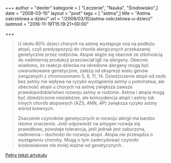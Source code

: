 +++
author = "dexter"
kategorie = [ "Leczenie", "Nauka", "Środowisko",]
date = "2008-03-10"
layout = "post"
tags = [ "astma",]
title = "Astma oskrzelowa u dzieci"
url = "/2008/03/10/astma-oskrzelowa-u-dzieci/"
lastmod = "2016-11-19T15:19:21+00:00"

+++

> U około 80% dzieci chorych na astmę występuje ona na podłożu atopii, czyli predyspozycji do chorób alergicznych przekazanej genetycznie przez rodziców. Atopie wiąże się obecnie ze zdolnością do nadmiernej produkcji przeciwciał IgE na alergeny. Obecnie wiadomo, że reakcje dziecka na określone alergeny mogą być uwarunkowane genetycznie, zależą od ekspresji wielu genów związanych z chromosomami 5, 6, 11, 14. Dziedziczenie atopii od osób bez astmy nie wpływa na ryzyko wystąpienia astmy u potomstwa, ale obecność atopii u chorych na astmę zwiększa zawsze prawdopodobieństwo rozwoju astmy w rodzinie. Astma i atopia mogą być dziedziczone niezależnie, ale koincydencja atopii i astmy lub innych chorób atopowych (AZS, ANN, AP) zwiększa ryzyko astmy wśród krewnych.
> 
> Znaczenie czynników genetycznych w rozwoju alergii ma bardzo istotne znaczenie. Jeśli odpowiedź na antygen rozwija się prawidłowo, powstaje tolerancja, jeśli jednak jest zaburzona, nadmierna &#8211; dochodzi do rozwoju atopii. Atopia nie przesądza o wystąpieniu choroby. Mogą o tym zadecydować czynniki środowiskowe nie mniej ważne od genetycznych.

[Pełny tekst artykułu][1]

 [1]: http://www.gazetalekarska.pl/xml/nil/gazeta/numery/n1997/n199703/n19970309
